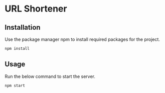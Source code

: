 # URL Shortener

## Installation

Use the package manager npm to install required packages for the project.

```bash
npm install
```
## Usage

Run the below command to start the server.

```bash
npm start
```